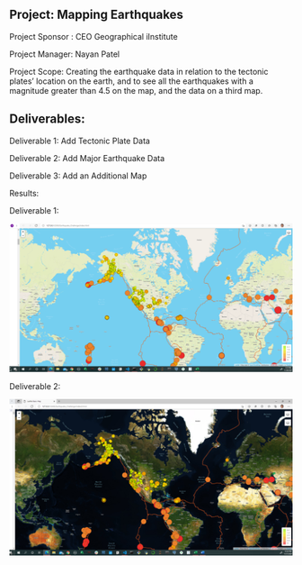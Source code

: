 ## Project: Mapping Earthquakes

Project Sponsor : CEO Geographical iInstitute

Project Manager: Nayan Patel

Project Scope: Creating the earthquake data in relation to the tectonic plates’ location on the earth, and to see all the earthquakes with a magnitude greater than 4.5 on the map, and the data on a third map.

## Deliverables:
 
Deliverable 1: Add Tectonic Plate Data

Deliverable 2: Add Major Earthquake Data

Deliverable 3: Add an Additional Map

Results: 

Deliverable 1:

![Earthquake_tectonicpalte](images/EQ_data1.png)

Deliverable 2:

![Earthquake_tectonicpalte](images/EQ_data2.png)




